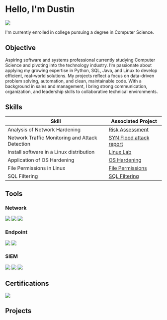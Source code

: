 # Hello, I'm Dustin
<a href="https://www.linkedin.com/in/dustin-cook-3a21a31b8/"><img src="https://img.shields.io/badge/-LinkedIn-0072b1?&style=for-the-badge&logo=linkedin&logoColor=white" /></a>



I'm currently enrolled in college pursuing a degree in Computer Science.

## Objective


Aspiring software and systems professional currently studying Computer Science and pivoting into the technology industry. I’m passionate about applying my growing expertise in Python, SQL, Java, and Linux to develop efficient, real-world solutions. My projects reflect a focus on data-driven problem solving, automation, and clean, maintainable code. With a background in sales and management, I bring strong communication, organization, and leadership skills to collaborative technical environments.

## Skills

| Skill                                         | Associated Project         |
|-----------------------------------------------|----------------------------|
| Analysis of Network Hardening                   | <a href="https://github.com/Immu404/Analysis-of-network-hardening/blob/main/README.md">Risk Assessment</a>|
| Network Traffic Monitoring and Attack Detection | <a href="https://github.com/Immu404/NetworkAttacks/blob/main/README.md">SYN Flood attack report</a>|
| Install software in a Linux distribution        | <a href="https://github.com/Immu404/Install-software-in-Linux/blob/main/README.md"> Linux Lab</a>|
| Application of OS Hardening                     | <a href="https://github.com/Immu404/OSHardening/blob/main/README.md">OS Hardening</a>|
| File Permissions in Linux                       | <a href="https://github.com/Immu404/File-Permissions-in-Linux/blob/main/README.md">File Permissions</a>|
| SQL Filtering                                   | <a href="https://github.com/Immu404/SQL-Filtering/blob/main/README.md">SQL Filtering</a>|

## Tools


### Network
<div>
    <img src="https://img.shields.io/badge/-Wireshark-1679A7?&style=for-the-badge&logo=Wireshark&logoColor=white" />
    <img src="https://img.shields.io/badge/-Suricata-EF3B2D?&style=for-the-badge&logo=Suricata&logoColor=white" />
    <img src="https://img.shields.io/badge/-Zeek-777BB4?&style=for-the-badge&logo=Zeek&logoColor=white" />
</div>

### Endpoint
<div>
    <img src="https://img.shields.io/badge/-Microsoft_Defender_for_Endpoint-00A4EF?&style=for-the-badge&logo=Microsoft&logoColor=white" />
    <img src="https://img.shields.io/badge/-Velociraptor-4B275F?&style=for-the-badge&logo=Velociraptor&logoColor=white" />
</div>

### SIEM
<div>
    <img src="https://img.shields.io/badge/-Microsoft_Sentinel-0078D4?&style=for-the-badge&logo=Microsoft&logoColor=white" />
    <img src="https://img.shields.io/badge/-Splunk-000000?&style=for-the-badge&logo=Splunk&logoColor=white" />
    <img src="https://img.shields.io/badge/-Elastic-005571?&style=for-the-badge&logo=Elastic&logoColor=white" />
</div>

## Certifications
<div>
    <a href="https://www.credly.com/badges/4b2a178d-69b2-4dc0-bc75-6a23f4160eed/linked_in_profile" target="_blank" rel="noopener">
  <img src="https://img.shields.io/badge/-Google%20Cybersecurity%20Professional%20Certificate%20V2-4285F4?&style=for-the-badge&logo=Google&logoColor=white" />
</a>


</div>

</div>

## Projects
